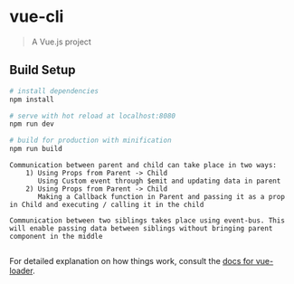 # vue-cli

> A Vue.js project

## Build Setup

``` bash
# install dependencies
npm install

# serve with hot reload at localhost:8080
npm run dev

# build for production with minification
npm run build
```
```
Communication between parent and child can take place in two ways:
    1) Using Props from Parent -> Child
       Using Custom event through $emit and updating data in parent
    2) Using Props from Parent -> Child
       Making a Callback function in Parent and passing it as a prop in Child and executing / calling it in the child

Communication between two siblings takes place using event-bus. This will enable passing data between siblings without bringing parent component in the middle 


```
For detailed explanation on how things work, consult the [docs for vue-loader](http://vuejs.github.io/vue-loader).
